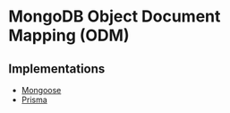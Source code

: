 # MongoDB Object Document Mapping (ODM)

## Implementations

- [Mongoose](/mongoose/README.md)
- [Prisma](/prisma/mongodb.md)

<!--
MikroORM
Prisma
TypeORM
-->
